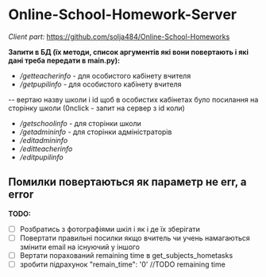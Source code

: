 # Online-School-Homework-Server
*Client part:* https://github.com/solja484/Online-School-Homeworks

**Запити в БД (їх методи, список аргументів які вони повертають і які дані треба передати в main.py):**
* */getteacherinfo* - для особистого кабінету вчителя
* */getpupilinfo* - для особистого кабінету вчителя

-- вертаю назву школи і id щоб в особистих кабінетах було посилання на сторінку школи (0nclick - запит на сервер з id коли)
* */getschoolinfo* - для сторінки школи
* */getadmininfo* - для сторінки адміністраторів
* */editadmininfo*
* */editteacherinfo*
* */editpupilinfo*

**Помилки повертаються як параметр не err, а error**
---

**TODO:**
- [ ] Розбратись з фотографіями шкіл і як і де їх зберігати
- [ ] Повертати правильні посилки якщо вчитель чи учень намагаються змінити email на існуючий у іншого
- [ ] Вертати порахований remaining time  в get_subjects_hometasks
- [ ] зробити підрахунок "remain_time": '0' //TODO remaining time